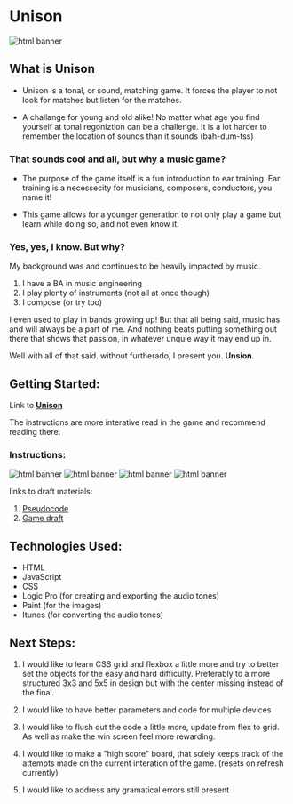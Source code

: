 # Unison

![html banner](assets/photos/shotOfBoard.png)

## What is Unison

* Unison is a tonal, or sound, matching game. It forces the player to not look for matches but listen for the matches. 

* A challange for young and old alike! No matter what age you find yourself at tonal regoniztion can be a challenge. It is a lot harder to remember the location of sounds than it sounds (bah-dum-tss)

### That sounds cool and all, but why a music game?

* The purpose of the game itself is a fun introduction to ear training. Ear training is a necessecity for musicians, composers, conductors, you name it! 

* This game allows for a younger generation to not only play a game but learn while doing so, and not even know it.

### Yes, yes, I know. But why?

My background was and continues to be heavily impacted by music. 
1. I have a BA in music engineering
2. I play plenty of instruments (not all at once though)
3. I compose (or try too)

I even used to play in bands growing up! But that all being said, music has and will always be a part of me. And nothing beats putting something out there that shows that passion, in whatever unquie way it may end up in. 

Well with all of that said. without furtherado, I present you. **Unsion**.

## Getting Started: 

Link to **[Unison](https://sleeper9235.github.io/unison-concentration-game/)**

The instructions are more interative read in the game and recommend reading there.

### Instructions: 

![html banner](assets/photos/instructionPageOne.png) 
![html banner](assets/photos/instructionPageTwo.png)
![html banner](assets/photos/instructionPageThree.png)
![html banner](assets/photos/instructionPageFour.png)

links to draft materials:
1. [Pseudocode](assets/documents/Pseudocode.docx)
2. [Game draft](assets/documents/Game_proposal.docx)

## Technologies Used:

* HTML 
* JavaScript
* CSS
* Logic Pro (for creating and exporting the audio tones)
* Paint (for the images)
* Itunes (for converting the audio tones)

## Next Steps:

1. I would like to learn CSS grid and flexbox a little more and try to better set the objects for the easy and hard difficulty. Preferably to a more structured 3x3 and 5x5 in design but with the center missing instead of the final.

2. I would like to have better parameters and code for multiple devices 

3. I would like to flush out the code a little more, update from flex to grid. As well as make the win screen feel more rewarding.

4. I would like to make a "high score" board, that solely keeps track of the attempts made on the current interation of the game. (resets on refresh currently)

5. I would like to address any gramatical errors still present
